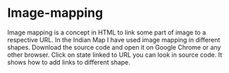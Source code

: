 # Image-mapping

Image mapping is a concept in HTML to link some part of image to a respective URL. In the Indian Map I have used image mapping in different shapes.
Download the source code and open it on Google Chrome or any other browser.
Click on state linked to URL you can look in source code. 
It shows how to add links to different shape.
